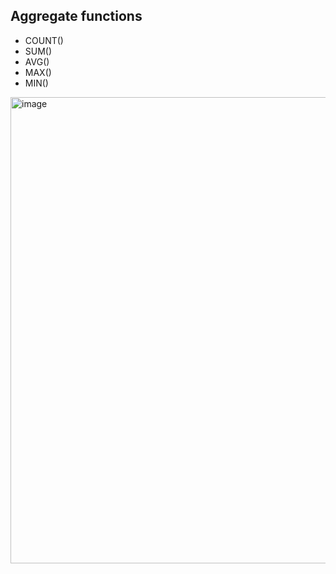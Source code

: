 ## Aggregate functions
- COUNT()
- SUM()
- AVG()
- MAX()
-  MIN()
  
  <img width="1171" height="746" alt="image" src="https://github.com/user-attachments/assets/577ecfb0-e2da-48ce-97c0-b2378da12943" />

